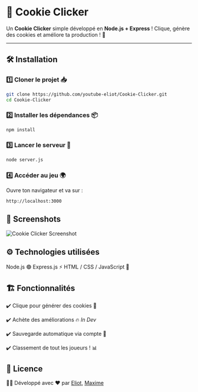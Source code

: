 # 🍪 Cookie Clicker

Un **Cookie Clicker** simple développé en **Node.js + Express** ! Clique, génère des cookies et améliore ta production ! 🚀  

---

## 🛠️ Installation  

### 1️⃣ Cloner le projet 📥  
```bash
git clone https://github.com/youtube-eliot/Cookie-Clicker.git
cd Cookie-Clicker
```
### 2️⃣ Installer les dépendances 📦
```bash
npm install
```
### 3️⃣ Lancer le serveur 🚀
```bash
node server.js
```
### 4️⃣ Accéder au jeu 🌍
Ouvre ton navigateur et va sur :
```
http://localhost:3000
```

## 📸 Screenshots
![Cookie Clicker Screenshot](https://media.discordapp.net/attachments/381357889362853889/1351616883358433441/image.png?ex=67db06d0&is=67d9b550&hm=d408b1c07da643ac4c8e0507d0bbac927c35829e8c5af7be4548d8b603f1b636&=&format=webp&quality=lossless&width=1522&height=856)

## ⚙️ Technologies utilisées
Node.js 🟢
Express.js ⚡
HTML / CSS / JavaScript 🎨

## 🏗️ Fonctionnalités
✔️ Clique pour générer des cookies 🍪

✔️ Achète des améliorations 🔥 *In Dev*

✔️ Sauvegarde automatique via compte 📝

✔️ Classement de tout les joueurs ! 📊

## 📜 Licence

👨‍💻 Développé avec ❤️ par [Eliot](https://github.com/youtube-eliot), [Maxime](https://github.com/FilouzMC)
